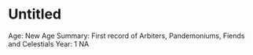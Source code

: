 # Untitled

Age: New Age
Summary: First record of Arbiters, Pandemoniums, Fiends and Celestials
Year: 1 NA